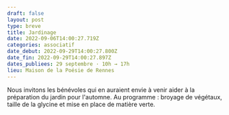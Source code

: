 ```yaml
---
draft: false
layout: post
type: breve
title: Jardinage
date: 2022-09-06T14:00:27.719Z
categories: associatif
date_debut: 2022-09-29T14:00:27.800Z
date_fin: 2022-09-29T14:00:27.897Z
dates_publiees: 29 septembre · 10h → 17h
lieu: Maison de la Poésie de Rennes
---
```

Nous invitons les bénévoles qui en auraient envie à venir aider à la préparation du jardin pour l'automne. Au programme : broyage de végétaux, taille de la glycine et mise en place de matière verte.
